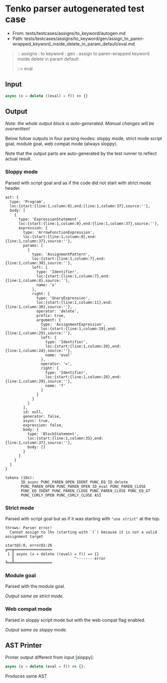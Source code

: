 # Tenko parser autogenerated test case

- From: tests/testcases/assigns/to_keyword/autogen.md
- Path: tests/testcases/assigns/to_keyword/gen/assign_to_paren-wrapped_keyword_inside_delete_in_param_default/eval.md

> :: assigns : to keyword : gen : assign to paren-wrapped keyword inside delete in param default
>
> ::> eval

## Input


`````js
async (x = delete ((eval) = f)) => {}
`````

## Output

_Note: the whole output block is auto-generated. Manual changes will be overwritten!_

Below follow outputs in four parsing modes: sloppy mode, strict mode script goal, module goal, web compat mode (always sloppy).

Note that the output parts are auto-generated by the test runner to reflect actual result.

### Sloppy mode

Parsed with script goal and as if the code did not start with strict mode header.

`````
ast: {
  type: 'Program',
  loc:{start:{line:1,column:0},end:{line:1,column:37},source:''},
  body: [
    {
      type: 'ExpressionStatement',
      loc:{start:{line:1,column:0},end:{line:1,column:37},source:''},
      expression: {
        type: 'ArrowFunctionExpression',
        loc:{start:{line:1,column:0},end:{line:1,column:37},source:''},
        params: [
          {
            type: 'AssignmentPattern',
            loc:{start:{line:1,column:7},end:{line:1,column:30},source:''},
            left: {
              type: 'Identifier',
              loc:{start:{line:1,column:7},end:{line:1,column:8},source:''},
              name: 'x'
            },
            right: {
              type: 'UnaryExpression',
              loc:{start:{line:1,column:11},end:{line:1,column:30},source:''},
              operator: 'delete',
              prefix: true,
              argument: {
                type: 'AssignmentExpression',
                loc:{start:{line:1,column:19},end:{line:1,column:29},source:''},
                left: {
                  type: 'Identifier',
                  loc:{start:{line:1,column:20},end:{line:1,column:24},source:''},
                  name: 'eval'
                },
                operator: '=',
                right: {
                  type: 'Identifier',
                  loc:{start:{line:1,column:28},end:{line:1,column:29},source:''},
                  name: 'f'
                }
              }
            }
          }
        ],
        id: null,
        generator: false,
        async: true,
        expression: false,
        body: {
          type: 'BlockStatement',
          loc:{start:{line:1,column:35},end:{line:1,column:37},source:''},
          body: []
        }
      }
    }
  ]
}

tokens (18x):
       ID_async PUNC_PAREN_OPEN IDENT PUNC_EQ ID_delete
       PUNC_PAREN_OPEN PUNC_PAREN_OPEN ID_eval PUNC_PAREN_CLOSE
       PUNC_EQ IDENT PUNC_PAREN_CLOSE PUNC_PAREN_CLOSE PUNC_EQ_GT
       PUNC_CURLY_OPEN PUNC_CURLY_CLOSE ASI
`````

### Strict mode

Parsed with script goal but as if it was starting with `"use strict"` at the top.

`````
throws: Parser error!
  Cannot assign to lhs (starting with `(`) because it is not a valid assignment target

start@1:0, error@1:26
╔══╦═════════════════
 1 ║ async (x = delete ((eval) = f)) => {}
   ║                           ^------- error
╚══╩═════════════════

`````


### Module goal

Parsed with the module goal.

_Output same as strict mode._

### Web compat mode

Parsed in sloppy script mode but with the web compat flag enabled.

_Output same as sloppy mode._

## AST Printer

Printer output different from input [sloppy]:

````js
async (x = delete (eval = f)) => {};
````

Produces same AST
